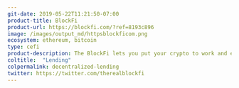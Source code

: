 ```yaml
---
git-date: 2019-05-22T11:21:50-07:00
product-title: BlockFi
product-url: https://blockfi.com/?ref=8193c896
image: /images/output_md/httpsblockficom.png
ecosystem: ethereum, bitcoin
type: cefi
product-description: The BlockFi lets you put your crypto to work and earn monthly interest payments in the asset-type that you deposit with BlockFi.
coltitle:  "Lending"
colpermalink: decentralized-lending
twitter: https://twitter.com/therealblockfi
---
```

